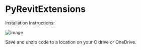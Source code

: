 # PyRevitExtensions

Installation Instructions:

![image](https://github.com/EVOQ-mmacneill/PyRevitExtensions/assets/144481330/1518b108-5a37-45e2-92af-e9cd22d20685)

Save and unzip code to a location on your C drive or OneDrive. 
